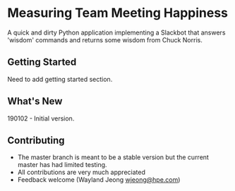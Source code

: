 # Measuring Team Meeting Happiness

A quick and dirty Python application implementing a Slackbot that answers 'wisdom' commands and returns some wisdom from Chuck Norris.

## Getting Started

Need to add getting started section.

## What's New
190102 - Initial version.
<br>

## Contributing

- The master branch is meant to be a stable version but the current master has had limited testing.
- All contributions are very much appreciated
- Feedback welcome (Wayland Jeong <wjeong@hpe.com>)


